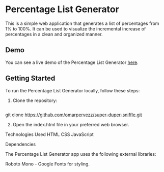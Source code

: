 # Percentage List Generator

This is a simple web application that generates a list of percentages from 1% to 100%. It can be used to visualize the incremental increase of percentages in a clean and organized manner.

## Demo

You can see a live demo of the Percentage List Generator [here](https://your-demo-link).

## Getting Started

To run the Percentage List Generator locally, follow these steps:

1. Clone the repository:

   ```bash
  git clone https://github.com/omarpervezz/super-duper-sniffle.git

2. Open the index.html file in your preferred web browser.

Technologies Used
  HTML
  CSS
  JavaScript
  
Dependencies

The Percentage List Generator app uses the following external libraries:

  Roboto Mono - Google Fonts for styling.
